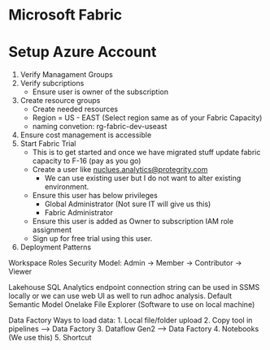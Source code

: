 # Microsoft Fabric

# Setup Azure Account
1. Verify Managament Groups
2. Verify subcriptions 
    -  Ensure user is owner of the subscription
3. Create resource groups 
    - Create needed resources 
    - Region = US - EAST (Select region same as of your Fabric Capacity)
    - naming convetion: rg-fabric-dev-useast
4. Ensure cost management is accessible 
5. Start Fabric Trial 
    - This is to get started and once we have migrated stuff update fabric capacity to F-16 (pay as you go)
    - Create a user like nuclues.analytics@protegrity.com 
        - We can use existing user but I do not want to alter existing environment.
    - Ensure this user has below privileges
        - Global Administrator (Not sure IT will give us this)
        - Fabric Administrator
    - Ensure this user is added as Owner to subscription IAM role assignment
    - Sign up for free trial using this user. 
6. Deployment Patterns

Workspace Roles
    Security Model: Admin -> Member -> Contributor -> Viewer

Lakehouse
    SQL Analytics endpoint connection string can be used in SSMS locally or we can use web UI as well to run adhoc analysis.
    Default Semantic Model
    Onelake File Explorer (Software to use on local machine)

Data Factory
    Ways to load data:
        1. Local file/folder upload
        2. Copy tool in pipelines --> Data Factory
        3. Dataflow Gen2 --> Data Factory 
        4. Notebooks (We use this)
        5. Shortcut
